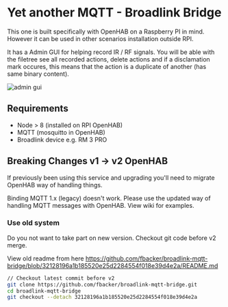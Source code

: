 # Yet another MQTT - Broadlink Bridge

This one is built specifically with OpenHAB on a Raspberry PI in mind. However it can be used in other scenarios installation outside RPI.

It has a Admin GUI for helping record IR / RF signals. You will be able with the filetree see all recorded actions, delete actions and if a disclamation mark occures, this means that the action is a duplicate of another (has same binary content).

![admin gui](https://raw.githubusercontent.com/fbacker/broadlink-mqtt-bridge/master/github/gui.png)

## Requirements

- Node > 8 (installed on RPI OpenHAB)
- MQTT (mosquitto in OpenHAB)
- Broadlink device e.g. RM 3 PRO

## Breaking Changes v1 -> v2 OpenHAB

If previously been using this service and upgrading you'll need to migrate OpenHAB way of handling things.

Binding MQTT 1.x (legacy) doesn't work. Please use the updated way of handling MQTT messages with OpenHAB. View wiki for examples.

### Use old system

Do you not want to take part on new version. Checkout git code before v2 merge.

View old readme from here https://github.com/fbacker/broadlink-mqtt-bridge/blob/32128196a1b185520e25d2284554f018e39d4e2a/README.md

```bash
// Checkout latest commit before v2
git clone https://github.com/fbacker/broadlink-mqtt-bridge.git
cd broadlink-mqtt-bridge
git checkout --detach 32128196a1b185520e25d2284554f018e39d4e2a
```
